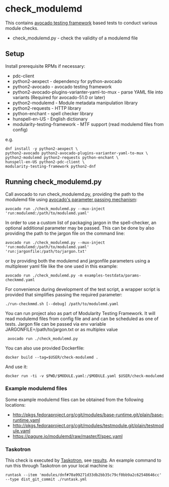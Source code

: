 # check_modulemd

This contains [avocado testing framework](http://avocado-framework.github.io/)
based tests to conduct various module checks.

* check_modulemd.py - check the validity of a modulemd file

## Setup

Install prerequisite RPMs if necessary:

* pdc-client
* python2-aexpect - dependency for python-avocado
* python2-avocado - avocado testing framework
* python2-avocado-plugins-varianter-yaml-to-mux - parse YAML file into variants (Required for avocado-51.0 or later)
* python2-modulemd - Module metadata manipulation library
* python2-requests - HTTP library
* python-enchant - spell checker library
* hunspell-en-US - English dictionary
* modularity-testing-framework - MTF support (read modulemd files from config)

e.g.

    dnf install -y python2-aexpect \
    python2-avocado python2-avocado-plugins-varianter-yaml-to-mux \
    python2-modulemd python2-requests python-enchant \
    hunspell-en-US python2-pdc-client \
    modularity-testing-framework python2-dnf

## Running check_modulemd.py

Call avocado to run check_modulemd.py, providing the path to the modulemd file using
[avocado's parameter passing mechanism](http://avocado-framework.readthedocs.io/en/latest/WritingTests.html#accessing-test-parameters):

    avocado run ./check_modulemd.py --mux-inject 'run:modulemd:/path/to/modulemd.yaml'

In order to use a custom list of packaging jargon in the spell-checker, an optional additional parameter may be passed. This can be done by also providing the path to the jargon file on the command line:

    avocado run ./check_modulemd.py --mux-inject 'run:modulemd:/path/to/modulemd.yaml' 'run:jargonfile:/path/to/jargon.txt'

or by providing both the modulemd and jargonfile parameters using a multiplexer yaml file like the one used in this example:

    avocado run ./check_modulemd.py -m examples-testdata/params-checkmmd.yaml

For convenience during development of the test script, a wrapper script is
provided that simplifies passing the required parameter:

    ./run-checkmmd.sh [--debug] /path/to/modulemd.yaml

You can run project also as part of Modularity Testing Framework.
It will read modulemd files from config file and and can be scheduled as one of tests.
Jargon file can be passed via env variable JARGONFILE=/path/to/jargon.txt or
as multiplex value

     avocado run ./check_modulemd.py


You can also use provided Dockerfile:

    docker build --tag=$USER/check-modulemd .

And use it:

    docker run -ti -v $PWD/$MODULE.yaml:/$MODULE.yaml $USER/check-modulemd



### Example modulemd files

Some example modulemd files can be obtained from the following locations:

* http://pkgs.fedoraproject.org/cgit/modules/base-runtime.git/plain/base-runtime.yaml
* http://pkgs.fedoraproject.org/cgit/modules/testmodule.git/plain/testmodule.yaml
* https://pagure.io/modulemd/raw/master/f/spec.yaml

### Taskotron

This check is executed by [Taskotron](https://fedoraproject.org/wiki/Taskotron), see [results](https://taskotron.fedoraproject.org/resultsdb/results?&testcases=dist.modulemd). An example command to run this through Taskotron on your local machine is:

    runtask --item 'modules/dnf#70a99271d33db2bb35c79cf0bb9a2c62548646cc' --type dist_git_commit ./runtask.yml
